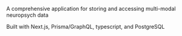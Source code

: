A comprehensive application for storing and accessing multi-modal neuropsych data

Built with Next.js, Prisma/GraphQL, typescript, and PostgreSQL